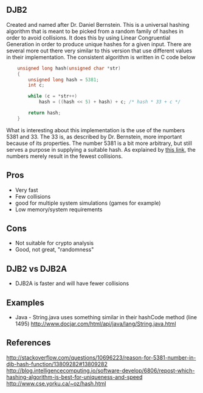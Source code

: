 DJB2
--
Created and named after Dr. Daniel Bernstein.  This is a universal hashing algorithm that is meant to be picked from a random family of hashes in order to avoid collisions.  It does this by using Linear Congruential Generation in order to produce unique hashes for a given input.  There are several more out there very similar to this version that use different values in their implementation.  The consistent algorithm is written in C code below

```c
    unsigned long hash(unsigned char *str)
    {
        unsigned long hash = 5381;
        int c;

        while (c = *str++)
            hash = ((hash << 5) + hash) + c; /* hash * 33 + c */

        return hash;
    }
```

What is interesting about this implementation is the use of the numbers 5381 and 33.  The 33 is, as described by Dr. Bernstein, more important because of its properties.  The number 5381 is a bit more arbitrary, but still serves a purpose in supplying a suitable hash.  As explained by [this link](http://stackoverflow.com/questions/10696223/reason-for-5381-number-in-djb-hash-function/13809282#13809282), the numbers merely result in the fewest collisions.

Pros
--
- Very fast
- Few collisions
- good for multiple system simulations (games for example)
- Low memory/system requirements

Cons
--
- Not suitable for crypto analysis
- Good, not great, "randomness"

DJB2 vs DJB2A
--
- DJB2A is faster and will have fewer collisions

Examples
--
- Java - String.java uses something similar in their hashCode method (line 1495) 
http://www.docjar.com/html/api/java/lang/String.java.html

References
--
http://stackoverflow.com/questions/10696223/reason-for-5381-number-in-djb-hash-function/13809282#13809282
http://blog.intelligencecomputing.io/software-develop/6806/repost-which-hashing-algorithm-is-best-for-uniqueness-and-speed
http://www.cse.yorku.ca/~oz/hash.html
